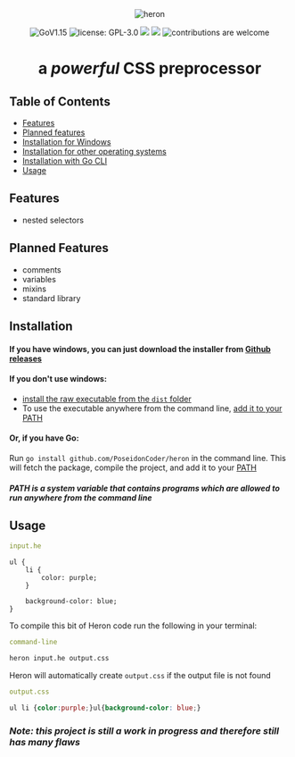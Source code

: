 <div align="center">

<img alt='heron' src="https://raw.githubusercontent.com/PoseidonCoder/heron/main/small_logo.png" />

![GoV1.15](https://img.shields.io/github/go-mod/go-version/PoseidonCoder/heron?style=for-the-badge)
![license: GPL-3.0](https://img.shields.io/github/license/PoseidonCoder/heron?style=for-the-badge)
![](https://img.shields.io/github/commit-activity/m/PoseidonCoder/heron.svg?style=for-the-badge)
![](https://img.shields.io/github/last-commit/PoseidonCoder/heron.svg?style=for-the-badge)
![contributions are welcome](https://img.shields.io/badge/contributions-welcome-orange.svg?style=for-the-badge)

# a *powerful* CSS preprocessor
</div>

## Table of Contents

* [Features](#features)
* [Planned features](#planned-features)
* [Installation for Windows](#if-you-have-windows-you-can-just-download-the-installer-from-github-releases)
* [Installation for other operating systems](#if-you-dont-use-windows)
* [Installation with Go CLI](#or-if-you-have-go)
* [Usage](#usage)

## Features

* nested selectors

## Planned Features

* comments
* variables
* mixins
* standard library

## Installation

#### If you have windows, you can just download the installer from [Github releases](https://github.com/PoseidonCoder/heron/releases)

#### If you don't use windows:

* [install the raw executable from the `dist` folder](https://github.com/PoseidonCoder/heron/tree/main/dist)
* To use the executable anywhere from the command line, [add it to your PATH](https://katiek2.github.io/path-doc/)

#### Or, if you have Go:

Run `go install github.com/PoseidonCoder/heron` in the command line. This will fetch the package, compile the project,
and add it to your [PATH](https://katiek2.github.io/path-doc/)

#### _PATH is a system variable that contains programs which are allowed to run anywhere from the command line_

## Usage

```yaml
input.he
```

```
ul {
    li {
        color: purple;
    }

    background-color: blue;
}
```

To compile this bit of Heron code run the following in your terminal:

```yaml
command-line
```

```bash
heron input.he output.css
```

Heron will automatically create `output.css` if the output file is not found

```yaml
output.css
```

```css
ul li {color:purple;}ul{background-color: blue;}
```

### *Note: this project is still a work in progress and therefore still has many flaws*
